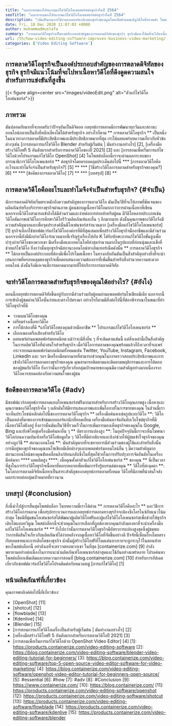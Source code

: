 ```yaml
---
title: "ผลกระทบของโปรแกรมแก้ไขวิดีโอโอเพนซอร์สต่อธุรกิจในปี 2564" 
seoTitle: "ผลกระทบของโปรแกรมแก้ไขวิดีโอโอเพนซอร์สต่อธุรกิจในปี 2564" 
description: "เพิ่มปริมาณการใช้งานแบบออร์แกนิกของธุรกิจของคุณโดยเปิดตัวแคมเปญวิดีโอที่ทรงพลัง โพสต์บล็อกนี้อธิบายถึงประโยชน์ของการใช้โปรแกรมแก้ไขวิดีโอโอเพนซอร์ซ" 
date: Fri, 18 Dec 2020 11:07:03 +0000
author: muhammadmustafa
summary: "การตลาดวิดีโอธุรกิจเป็นองค์ประกอบสำคัญของการตลาดดิจิทัลของธุรกิจ ธุรกิจมีแนวโน้มที่จะไปหาเนื้อหาวิดีโอที่ดึงดูดความสนใจสำหรับการแข่งขันที่สูงขึ้น" 
url: /th/how-video-editing-software-improves-business-video-marketing/
categories: ['Video Editing Software']
---
```


## การตลาดวิดีโอธุรกิจเป็นองค์ประกอบสำคัญของการตลาดดิจิทัลของธุรกิจ ธุรกิจมีแนวโน้มที่จะไปหาเนื้อหาวิดีโอที่ดึงดูดความสนใจสำหรับการแข่งขันที่สูงขึ้น

{{< figure align=center src="images/videoEdit.png" alt="ตัวแก้ไขวิดีโอโอเพ่นซอร์ส">}}


## ภาพรวม
มันปลอดภัยมากที่จะยอมรับว่าปัจจุบันเป็นดิจิตอล กลยุทธ์การตลาดมีการพัฒนาทุกวันและสถานะออนไลน์กลายเป็นสิ่งที่หลีกเลี่ยงไม่ได้สำหรับธุรกิจ อย่างไรก็ตาม ** การตลาดวิดีโอธุรกิจ ** เป็นหนึ่งในแนวทางการตลาดที่มีประสิทธิภาพและมีประสิทธิภาพมากที่สุด เราได้เผยแพร่บทความเกี่ยวกับหัวข้อต่างๆเช่น [การสอนการแก้ไขวิดีโอ Blender สำหรับผู้เริ่มต้น | มันทำงานอย่างไร] [2], [เครื่องมือสร้างวิดีโอฟรี 5 อันดับแรกสำหรับการตลาดวิดีโอของปี 2021] [3] และ [การสอนเพื่อเริ่มการแก้ไขวิดีโอด้วยโปรแกรมแก้ไขวิดีโอ OpenShot] [4] ในโพสต์บล็อกนี้เราจะผ่านผลกระทบของบรรณาธิการวิดีโอโอเพนซอร์ส ** ต่อธุรกิจโดยครอบคลุมประเด็นต่อไปนี้
  *** [การตลาดวิดีโอคืออะไรและทำไมจึงจำเป็นสำหรับธุรกิจ?] [5] **
  *** [วิธีสร้างวิดีโอการตลาดสำหรับธุรกิจของคุณ?] [6] **
  *** [ข้อดีของการตลาดวิดีโอ] [7] **
  *** [บทสรุป] [8] **

## การตลาดวิดีโอคืออะไรและทำไมจึงจำเป็นสำหรับธุรกิจ? {#จำเป็น}
นักการตลาดดิจิทัลเริ่มตระหนักถึงความสำคัญของการตลาดวิดีโอ มันเป็นวิธีที่จะให้ภาพที่ชัดเจนของผลิตภัณฑ์หรือบริการทางธุรกิจผ่านภาพ ผู้คนชอบดูเนื้อหาวิดีโอมากกว่าการผ่านเนื้อหาที่เขียน นอกจากนี้วิดีโอสามารถเข้าถึงได้มีส่วนร่วมและง่ายต่อการย่อยสำหรับผู้คน มีวิดีโอหลายประเภทเช่นวิดีโอสัมภาษณ์วิดีโอการศึกษาวิดีโอรีวิวผลิตภัณฑ์และอื่น ๆ อีกมากมาย ดังนั้นคุณภาพของวิดีโอจึงมีความสำคัญมากและเพื่อจุดประสงค์นั้นมีโอเพ่นซอร์สจำนวนมาก [เครื่องมือแก้ไขวิดีโอโอเพนซอร์ส] [1] ธุรกิจเลือกใช้ซอฟต์แวร์แก้ไขวิดีโอองค์กรที่ดีที่สุดเสมอเพื่อสร้างวิดีโอธุรกิจมืออาชีพและมีส่วนร่วม
นอกจากนี้ยังมีนักถ่ายวิดีโอจำนวนมากที่เจริญรุ่งเรืองให้กับ K ได้รับทักษะการแก้ไขวิดีโอขั้นสูงเพื่อบำรุงถ่ายวิดีโอของพวกเขา มีเครื่องมือและเทคโนโลยีล่าสุดจำนวนมากในรูปแบบที่อ่อนนุ่มและแข็งที่ช่วยแก้ไขวิดีโอ ยิ่งกว่านั้นทุกธุรกิจมีสถานะออนไลน์ทางอินเทอร์เน็ตดังนั้น ** การตลาดวิดีโอธุรกิจ ** ได้กลายเป็นองค์ประกอบที่ต้องมีเพื่อโปรโมตเนื้อหา ในทางกลับกันมันเป็นสิ่งสำคัญอย่างยิ่งที่จะนำเสนอภาพที่ครอบคลุมของธุรกิจเพื่อตอบสนองความต้องการที่เพิ่มขึ้นสำหรับสิ่งอำนวยความสะดวกออนไลน์ ดังนั้นจึงมีเอเจนซี่การตลาดมากมายที่ให้บริการการตลาดดิจิทัล

## จะทำวิดีโอการตลาดสำหรับธุรกิจของคุณได้อย่างไร? {#ยังไง}
ตอนนี้กลยุทธ์การตลาดดิจิทัลขึ้นอยู่กับการมีส่วนร่วมกับผู้คนผ่านแพลตฟอร์มโซเชียลมีเดีย นอกจากนี้การเข้าถึงผู้ชมผ่านวิดีโอนั้นง่ายและตรงไปตรงมา อย่างไรก็ตามมีสิ่งต่อไปนี้ที่ต้องพิจารณาในขณะที่ทำวิดีโอธุรกิจที่ดี
  * วางแผนวิดีโอของคุณ
  * เตรียมร่างเนื้อหาวิดีโอ
  * การใช้กล้องที่ดี
  *แก้ไขวิดีโอของคุณด้วยมืออาชีพ ** โปรแกรมแก้ไขวิดีโอโอเพนซอร์ส **
  * เลือกเพลงหรือเสียงสำหรับวิดีโอ
  * เผยแพร่ผ่านแพลตฟอร์มยอดนิยม
แม้ว่าจะมีสิ่งอื่น ๆ ที่จะติดตามเช่นนี้ แต่สิ่งเหล่านี้เป็นสิ่งสำคัญในการผลิตวิดีโอที่น่าสนใจสำหรับธุรกิจ เมื่อวิดีโอการตลาดของคุณพร้อมแล้วก็ถึงเวลาที่จะแพร่กระจายบนแพลตฟอร์มยอดนิยมทั้งหมดเช่น Twitter, YouTube, Instagram, Facebook, LinkedIn และ ฯลฯ มีเครื่องมือมากมายที่สามารถช่วยคุณในการตรวจสอบประสิทธิภาพและการเข้าถึงวิดีโอการตลาดทางธุรกิจของคุณ คุณสามารถติดตามและติดตามพฤติกรรมและการโต้ตอบของผู้ชมกับวิดีโอ ยิ่งกว่านั้นการรู้เกี่ยวกับกลุ่มเป้าหมายของคุณมีความสำคัญอย่างมากเนื่องจากวิดีโอควรสอดคล้องกับความสนใจของผู้ชม

## ข้อดีของการตลาดวิดีโอ {#adv}
มีซอฟต์แวร์กลยุทธ์การตลาดแบบโอเพนซอร์สฟรีมากมายสำหรับการสร้างวิดีโอคุณภาพสูง เนื้อหาและคุณภาพของวิดีโอธุรกิจใด ๆ ผลักดันให้มีการแสดงภาพและเพิ่มโอกาสในการขายของคุณ ในส่วนนี้เราจะเห็นประโยชน์หลักต่อไปนี้ของการตลาดวิดีโอธุรกิจ
** เครื่องมือค้นหาเช่นรูปแบบวิดีโอ **: วิดีโอเป็นแหล่งที่มาของการเข้าชมแบบออร์แกนิกที่ยอดเยี่ยม เครื่องมือค้นหาจัดอันดับเว็บไซต์ธุรกิจที่มีเนื้อหาวิดีโอฝังอยู่ ยิ่งกว่านั้นมันเป็นวิธีที่รวดเร็วในการเพิ่มการมองเห็นธุรกิจของคุณใน Google, Bing และยักษ์ใหญ่เครื่องมือค้นหาอื่น ๆ
** อัตราการแปลงสูง **: ในยุคปัจจุบันนี้เราจะเห็นโฆษณาวิดีโอก่อนความบันเทิงหรือวิดีโอข้อมูลใด ๆ วิดีโอที่มีคำอธิบายและลิงก์ช่วยให้ผู้ชมเข้าใจธุรกิจของคุณอย่างถูกวิธี
** สถานะออนไลน์ **: มันสำคัญมากที่จะขยายการมีส่วนร่วมของผู้ใช้และสำหรับสิ่งนั้นการมีอยู่ของธุรกิจของคุณบนโซเชียลมีเดียต่างๆและแพลตฟอร์มออนไลน์อื่น ๆ มีความสำคัญมาก สถานะออนไลน์ของคุณขับเคลื่อนลิงก์ย้อนกลับซึ่งในที่สุดก็ช่วยในการปรับปรุงการจัดอันดับในเครื่องมือค้นหา
**** ผลผลิตสูง ****: เมื่อคุณตั้งค่าตัวแก้ไขวิดีโอโอเพ่นซอร์ส ** ของคุณ ** นี่เป็นเวลาที่สูงในการร่างวิดีโอธุรกิจเนื้อหาที่หลากหลายเพื่อเพิ่มการรับรู้แบรนด์ของคุณ
** วิดีโอที่สะดุดตา **: ในโลกการตลาดดิจิทัลเนื้อหาเป็นสาระสำคัญของกลยุทธ์การตลาดทั้งหมด วิดีโอที่มีภาพที่น่าสนใจส่งผลกระทบต่อกลุ่มเป้าหมายที่ยาวนาน

## บทสรุป {#conclusion}
สิ่งนี้นำไปสู่การสิ้นสุดโพสต์บล็อก ในบทความนี้เราได้ผ่าน ** การตลาดวิดีโอคืออะไร ** และวิธีการสร้างวิดีโอการตลาด เพื่อสรุปกระบวนการและกลยุทธ์การตลาดทางธุรกิจจะต้องซิงโครไนซ์กับแนวโน้มล่าสุด โชคดีที่ชุมชนโอเพ่นซอร์สได้พัฒนาผู้ผลิตวิดีโอฟรีและผู้แก้ไขวิดีโอโอเพนซอร์สเพื่อช่วยให้ธุรกิจเติบโตแบบทวีคูณ โพสต์บล็อกนี้จะช่วยคุณในการเลือกที่ถูกต้องหากคุณกำลังมองหาที่จะนำเครื่องมือแก้ไขวิดีโอโอเพนซอร์ส ** ** ยิ่งไปกว่านั้นการตลาดวิดีโอธุรกิจมีอัตราการแปลงสูงสุดซึ่งผู้ชมพบว่าการตัดสินใจเกี่ยวกับผลิตภัณฑ์ได้ง่ายหลังจากดูเนื้อหาวิดีโอที่จัดขึ้นอย่างดี ปัจจัยนี้เชื่อมโยงโดยตรงกับยอดขายและการเติบโตของธุรกิจ ดังนั้นผู้สร้างวิดีโอฟรีที่โดดเด่นบางรายจะถูกระบุไว้ในตอนท้ายของโพสต์บล็อกนี้ อย่าลังเลที่จะตรวจสอบพวกเขา
ในที่สุด [containerize.com] [9] กำลังพยายามอย่างต่อเนื่องในการแนะนำผลิตภัณฑ์โอเพนซอร์สล่าสุดและใช้กันอย่างแพร่หลาย โปรดค้นหาโพสต์บล็อกเพิ่มเติมและบทความการสอนที่ [blog.containerize.com] [10] สำหรับการอัปเดตเกี่ยวกับซอฟต์แวร์แก้ไขวิดีโอโปรดติดต่อกับหมวดหมู่ [การแก้ไขวิดีโอ] [1]

## หน้าผลิตภัณฑ์ที่เกี่ยวข้อง
คุณอาจพบลิงค์ต่อไปนี้ที่เกี่ยวข้อง:
  * [OpenShot] [11]
  * [shotcut] [12]
  * [flowblade] [13]
  * [Kdenlive] [14]
  * [Blender] [15]
  * [การสอนการแก้ไขวิดีโอเครื่องปั่นสำหรับผู้เริ่มต้น | มันทำงานอย่างไร] [2]
  * [เครื่องมือสร้างวิดีโอฟรี 5 อันดับแรกสำหรับการตลาดวิดีโอปี 2021] [3]
  * [การสอนเพื่อเริ่มการแก้ไขวิดีโอด้วย OpenShot Video Editor] [4]
[1]: https://products.containerize.com/video-editing-software
[2]: https://blog.containerize.com/video-editing-software/blender-video-editing-tutorial-for-beginners/
[3]: https://blog.containerize.com/video-editing-software/top-5-open-source-video-editor-software-for-video-marketing/
[4]: https://blog.containerize.com/video-editing-software/openshot-video-editor-tutorial-for-beginners-open-source/
[5]: #essential
[6]: #how
[7]: #adv
[8]: #Conclusion
[9]: https://www.containerize.com/
[10]: https://blog.containerize.com/
[11]: https://products.containerize.com/video-editing-software/openshot
[12]: https://products.containerize.com/video-editing-software/shotcut
[13]: https://products.containerize.com/video-editing-software/flowblade
[14]: https://products.containerize.com/video-editing-software/kdenlive
[15]: https://products.containerize.com/video-editing-software/blender
